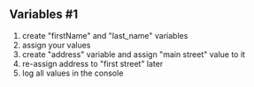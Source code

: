 ## Variables #1

1. create "firstName" and "last_name" variables
2. assign your values
3. create "address" variable and assign "main street"
   value to it
4. re-assign address to "first street" later
5. log all values in the console
